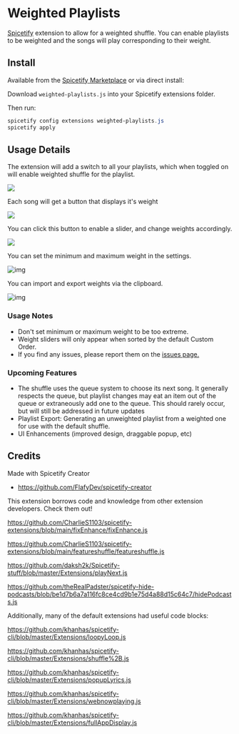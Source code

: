 # Weighted Playlists

[Spicetify](https://spicetify.app/) extension to allow for a weighted shuffle. You can enable playlists to be weighted and the songs will play corresponding to their weight.

## Install

Available from the [Spicetify Marketplace](https://github.com/CharlieS1103/spicetify-marketplace) or via direct install:

Download `weighted-playlists.js` into your Spicetify extensions folder.

Then run:

```powershell
spicetify config extensions weighted-playlists.js
spicetify apply
```

## Usage Details

The extension will add a switch to all your playlists, which when toggled on will enable weighted shuffle for the playlist.

![](https://i.gyazo.com/227878387dd6778ded74f64e51c2b623.png)

Each song will get a button that displays it's weight

![](https://i.gyazo.com/ff52c43368b7c62367a03c96b3a697d0.png)

You can click this button to enable a slider, and change weights accordingly.

![](https://i.gyazo.com/311bdc309533e8df9b97e44ba54e244a.png)

You can set the minimum and maximum weight in the settings.

![img](https://i.gyazo.com/d234fb87d30c6ebba9ddd35d09405e57.png)

You can import and export weights via the clipboard.

![img](https://i.gyazo.com/0dd8bdda798fae0be46b935e61bb6487.png)

### Usage Notes

- Don't set minimum or maximum weight to be too extreme.
- Weight sliders will only appear when sorted by the default Custom Order.
- If you find any issues, please report them on the [issues page.](https://github.com/mwaterman29/spicetify-weighted-playlists/issues/new/choose)



### Upcoming Features

- The shuffle uses the queue system to choose its next song. It generally respects the queue, but playlist changes may eat an item out of the queue or extraneously add one to the queue. This should rarely occur, but will still be addressed in future updates
- Playlist Export: Generating an unweighted playlist from a weighted one for use with the default shuffle.
- UI Enhancements (improved design, draggable popup, etc)



## Credits

Made with Spicetify Creator

- https://github.com/FlafyDev/spicetify-creator

This extension borrows code and knowledge from other extension developers. Check them out!

https://github.com/CharlieS1103/spicetify-extensions/blob/main/fixEnhance/fixEnhance.js

https://github.com/CharlieS1103/spicetify-extensions/blob/main/featureshuffle/featureshuffle.js

https://github.com/daksh2k/Spicetify-stuff/blob/master/Extensions/playNext.js

https://github.com/theRealPadster/spicetify-hide-podcasts/blob/be1d7b6a7a116fc8ce4cd9b1e75d4a88d15c64c7/hidePodcasts.js

Additionally, many of the default extensions had useful code blocks:

https://github.com/khanhas/spicetify-cli/blob/master/Extensions/loopyLoop.js

https://github.com/khanhas/spicetify-cli/blob/master/Extensions/shuffle%2B.js

https://github.com/khanhas/spicetify-cli/blob/master/Extensions/popupLyrics.js

https://github.com/khanhas/spicetify-cli/blob/master/Extensions/webnowplaying.js

https://github.com/khanhas/spicetify-cli/blob/master/Extensions/fullAppDisplay.js